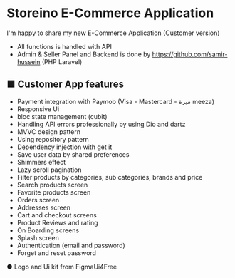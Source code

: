 # Storeino E-Commerce Application

I'm happy to share my new E-Commerce Application (Customer version) 
- All functions is handled with API
- Admin & Seller Panel and Backend is done by https://github.com/samir-hussein (PHP Laravel) 


## ■ Customer App features 

- Payment integration with Paymob (Visa - Mastercard - ميزة meeza)
- Responsive Ui
- bloc state management (cubit)
- Handling API errors professionally by using Dio and dartz
- MVVC design pattern
- Using repository pattern
- Dependency injection with get it
- Save user data by shared preferences
- Shimmers effect 
- Lazy scroll pagination
- Filter products by categories, sub categories, brands and price
- Search products screen
- Favorite products screen
- Orders screen
- Addresses screen
- Cart and checkout screens
- Product Reviews and rating
- On Boarding screens
- Splash screen
- Authentication (email and password)
- Forget and reset password 

● Logo and Ui kit from FigmaUi4Free
